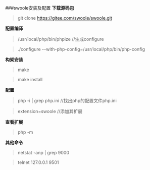 ###swoole安装及配置
**下载源码包**
>git clone https://gitee.com/swoole/swoole.git

**配置编译**
>/usr/local/php/bin/phpize    //生成configure

>./configure --with-php-config=/usr/local/php/bin/php-config

**构架安装**
>make

>make install

**配置**
>php -i | grep php.ini   //找出php的配置文件php.ini

>extension=swoole    //添加其扩展

**查看扩展**
>php -m

**其他命令**
>netstat -anp | grep 9000

>telnet 127.0.0.1 9501


